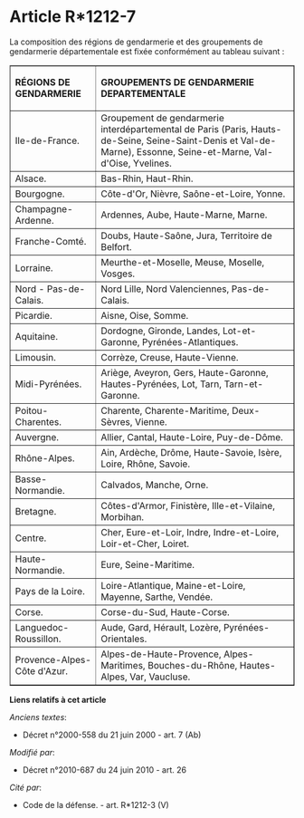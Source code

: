 # Article R*1212-7

La composition des régions de gendarmerie et des groupements de gendarmerie départementale est fixée conformément au tableau
suivant :

<table border="1">
  <tbody>
    <tr>
      <td>

**RÉGIONS DE GENDARMERIE**

</td>
      <td>

**GROUPEMENTS DE GENDARMERIE DEPARTEMENTALE**

</td>
    </tr>
    <tr>
      <td>Ile-de-France.</td>
      <td>Groupement de gendarmerie interdépartemental de Paris (Paris, Hauts-de-Seine, Seine-Saint-Denis et Val-de-Marne),
Essonne, Seine-et-Marne, Val-d'Oise, Yvelines.</td>
    </tr>
    <tr>
      <td>Alsace.</td>
      <td>Bas-Rhin, Haut-Rhin.</td>
    </tr>
    <tr>
      <td>Bourgogne.</td>
      <td>Côte-d'Or, Nièvre, Saône-et-Loire, Yonne.</td>
    </tr>
    <tr>
      <td>Champagne-Ardenne.</td>
      <td>Ardennes, Aube, Haute-Marne, Marne.</td>
    </tr>
    <tr>
      <td>Franche-Comté.</td>
      <td>Doubs, Haute-Saône, Jura, Territoire de Belfort.</td>
    </tr>
    <tr>
      <td>Lorraine.</td>
      <td>Meurthe-et-Moselle, Meuse, Moselle, Vosges.</td>
    </tr>
    <tr>
      <td>Nord - Pas-de-Calais.</td>
      <td>Nord Lille, Nord Valenciennes, Pas-de-Calais.</td>
    </tr>
    <tr>
      <td>Picardie.</td>
      <td>Aisne, Oise, Somme.</td>
    </tr>
    <tr>
      <td>Aquitaine.</td>
      <td>Dordogne, Gironde, Landes, Lot-et-Garonne, Pyrénées-Atlantiques.</td>
    </tr>
    <tr>
      <td>Limousin.</td>
      <td>Corrèze, Creuse, Haute-Vienne.</td>
    </tr>
    <tr>
      <td>Midi-Pyrénées.</td>
      <td>Ariège, Aveyron, Gers, Haute-Garonne, Hautes-Pyrénées, Lot, Tarn, Tarn-et-Garonne.</td>
    </tr>
    <tr>
      <td>Poitou-Charentes.</td>
      <td>Charente, Charente-Maritime, Deux-Sèvres, Vienne.</td>
    </tr>
    <tr>
      <td>Auvergne.</td>
      <td>Allier, Cantal, Haute-Loire, Puy-de-Dôme.</td>
    </tr>
    <tr>
      <td>Rhône-Alpes.</td>
      <td>Ain, Ardèche, Drôme, Haute-Savoie, Isère, Loire, Rhône, Savoie.</td>
    </tr>
    <tr>
      <td>Basse-Normandie.</td>
      <td>Calvados, Manche, Orne.</td>
    </tr>
    <tr>
      <td>Bretagne.</td>
      <td>Côtes-d'Armor, Finistère, Ille-et-Vilaine, Morbihan.</td>
    </tr>
    <tr>
      <td>Centre.</td>
      <td>Cher, Eure-et-Loir, Indre, Indre-et-Loire, Loir-et-Cher, Loiret.</td>
    </tr>
    <tr>
      <td>Haute-Normandie.</td>
      <td>Eure, Seine-Maritime.</td>
    </tr>
    <tr>
      <td>Pays de la Loire.</td>
      <td>Loire-Atlantique, Maine-et-Loire, Mayenne, Sarthe, Vendée.</td>
    </tr>
    <tr>
      <td>Corse.</td>
      <td>Corse-du-Sud, Haute-Corse.</td>
    </tr>
    <tr>
      <td>Languedoc-Roussillon.</td>
      <td>Aude, Gard, Hérault, Lozère, Pyrénées-Orientales.</td>
    </tr>
    <tr>
      <td>Provence-Alpes-Côte d'Azur.</td>
      <td>Alpes-de-Haute-Provence, Alpes-Maritimes, Bouches-du-Rhône, Hautes-Alpes, Var, Vaucluse.</td>
    </tr>
  </tbody>
</table>

**Liens relatifs à cet article**

_Anciens textes_:

  - Décret n°2000-558 du 21 juin 2000 - art. 7 (Ab)

_Modifié par_:

  - Décret n°2010-687 du 24 juin 2010 - art. 26

_Cité par_:

  - Code de la défense. - art. R*1212-3 (V)
